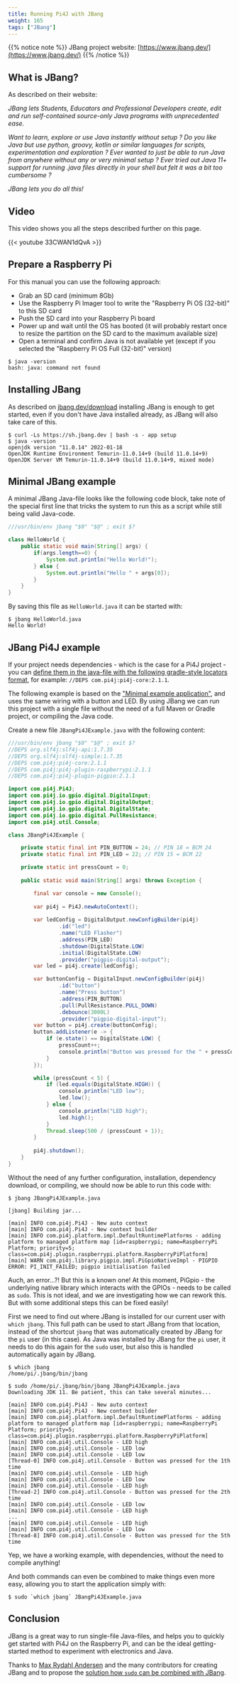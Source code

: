```yaml
---
title: Running Pi4J with JBang
weight: 165
tags: ["JBang"]
---
```


{{% notice note %}}
JBang project website: [https://www.jbang.dev/](https://www.jbang.dev/)
{{% /notice %}}

## What is JBang?

As described on their website:

*JBang lets Students, Educators and Professional Developers create, edit and run self-contained source-only Java programs with unprecedented ease.*

*Want to learn, explore or use Java instantly without setup ?
Do you like Java but use python, groovy, kotlin or similar languages for scripts, experimentation and exploration ?
Ever wanted to just be able to run Java from anywhere without any or very minimal setup ? Ever tried out Java 11+ support 
for running .java files directly in your shell but felt it was a bit too cumbersome ?*

*JBang lets you do all this!*

## Video 

This video shows you all the steps described further on this page.

{{< youtube 33CWAN1dQvA >}}

## Prepare a Raspberry Pi

For this manual you can use the following approach:

* Grab an SD card (minimum 8Gb)
* Use the Raspberry Pi Imager tool to write the "Raspberry Pi OS (32-bit)" to this SD card
* Push the SD card into your Raspberry Pi board 
* Power up and wait until the OS has booted (it will probably restart once to resize the partition on the SD card to the maximum available size)
* Open a terminal and confirm Java is not available yet (except if you selected the "Raspberry Pi OS Full (32-bit)" version)

```shell
$ java -version
bash: java: command not found
```

## Installing JBang

As described on [jbang.dev/download](https://www.jbang.dev/download/) installing JBang is enough to get started, 
even if you don't have Java installed already, as JBang will also take care of this.

```shell
$ curl -Ls https://sh.jbang.dev | bash -s - app setup
$ java -version
openjdk version "11.0.14" 2022-01-18
OpenJDK Runtime Environment Temurin-11.0.14+9 (build 11.0.14+9)
OpenJDK Server VM Temurin-11.0.14+9 (build 11.0.14+9, mixed mode)
```

## Minimal JBang example

A minimal JBang Java-file looks like the following code block, take note of the special first line that tricks the system
to run this as a script while still being valid Java-code.

```java
///usr/bin/env jbang "$0" "$@" ; exit $? 

class HelloWorld {
    public static void main(String[] args) {
        if(args.length==0) {
            System.out.println("Hello World!");
        } else {
            System.out.println("Hello " + args[0]);
        }
    }
}
```

By saving this file as `HelloWorld.java` it can be started with:

```shell
$ jbang HelloWorld.java
Hello World!
```

## JBang Pi4J example

If your project needs dependencies - which is the case for a Pi4J project - you can [define them in the java-file with the
following gradle-style locators format](https://www.jbang.dev/documentation/guide/latest/dependencies.html), for example:
`//DEPS com.pi4j:pi4j-core:2.1.1`.

The following example is based on the ["Minimal example application"](/getting-started/minimal-example-application/), and uses
the same wiring with a button and LED. By using JBang we can run this project with a single file without the need of a full
Maven or Gradle project, or compiling the Java code.

Create a new file `JBangPi4JExample.java` with the following content:

```java
///usr/bin/env jbang "$0" "$@" ; exit $?
//DEPS org.slf4j:slf4j-api:1.7.35
//DEPS org.slf4j:slf4j-simple:1.7.35
//DEPS com.pi4j:pi4j-core:2.1.1
//DEPS com.pi4j:pi4j-plugin-raspberrypi:2.1.1
//DEPS com.pi4j:pi4j-plugin-pigpio:2.1.1

import com.pi4j.Pi4J;
import com.pi4j.io.gpio.digital.DigitalInput;
import com.pi4j.io.gpio.digital.DigitalOutput;
import com.pi4j.io.gpio.digital.DigitalState;
import com.pi4j.io.gpio.digital.PullResistance;
import com.pi4j.util.Console;

class JBangPi4JExample {

    private static final int PIN_BUTTON = 24; // PIN 18 = BCM 24
    private static final int PIN_LED = 22; // PIN 15 = BCM 22

    private static int pressCount = 0;
    
    public static void main(String[] args) throws Exception {

        final var console = new Console();
        
        var pi4j = Pi4J.newAutoContext();
        
        var ledConfig = DigitalOutput.newConfigBuilder(pi4j)
                .id("led")
                .name("LED Flasher")
                .address(PIN_LED)
                .shutdown(DigitalState.LOW)
                .initial(DigitalState.LOW)
                .provider("pigpio-digital-output");
        var led = pi4j.create(ledConfig);

        var buttonConfig = DigitalInput.newConfigBuilder(pi4j)
                .id("button")
                .name("Press button")
                .address(PIN_BUTTON)
                .pull(PullResistance.PULL_DOWN)
                .debounce(3000L)
                .provider("pigpio-digital-input");
        var button = pi4j.create(buttonConfig);
        button.addListener(e -> {
            if (e.state() == DigitalState.LOW) {
                pressCount++;
                console.println("Button was pressed for the " + pressCount + "th time");
            }
        });

        while (pressCount < 5) {
            if (led.equals(DigitalState.HIGH)) {
                console.println("LED low");
                led.low();
            } else {
                console.println("LED high");
                led.high();
            }
            Thread.sleep(500 / (pressCount + 1));
        }
        
        pi4j.shutdown();
    }
}
```

Without the need of any further configuration, installation, dependency download, or compiling, we should now be able to run this code with:

```shell
$ jbang JBangPi4JExample.java

[jbang] Building jar...

[main] INFO com.pi4j.Pi4J - New auto context
[main] INFO com.pi4j.Pi4J - New context builder
[main] INFO com.pi4j.platform.impl.DefaultRuntimePlatforms - adding platform to managed platform map [id=raspberrypi; name=RaspberryPi Platform; priority=5; class=com.pi4j.plugin.raspberrypi.platform.RaspberryPiPlatform]
[main] WARN com.pi4j.library.pigpio.impl.PiGpioNativeImpl - PIGPIO ERROR: PI_INIT_FAILED; pigpio initialisation failed
```

Auch, an error...?! But this is a known one! At this moment, PiGpio - the underlying native library which interacts with the GPIOs -
needs to be called as `sudo`. This is not ideal, and we are investigating how we can rework this. But with some additional 
steps this can be fixed easily! 

First we need to find out where JBang is installed for our current user with `which jbang`. This full path can be used to start
JBang from that location, instead of the shortcut `jbang` that was automatically created by JBang for the `pi` user (in this case). 
As Java was installed by JBang for the `pi` user, it needs to do this again for the `sudo` user, but also this is handled 
automatically again by JBang.

```shell
$ which jbang
/home/pi/.jbang/bin/jbang

$ sudo /home/pi/.jbang/bin/jbang JBangPi4JExample.java
Downloading JDK 11. Be patient, this can take several minutes...

[main] INFO com.pi4j.Pi4J - New auto context
[main] INFO com.pi4j.Pi4J - New context builder
[main] INFO com.pi4j.platform.impl.DefaultRuntimePlatforms - adding platform to managed platform map [id=raspberrypi; name=RaspberryPi Platform; priority=5; class=com.pi4j.plugin.raspberrypi.platform.RaspberryPiPlatform]
[main] INFO com.pi4j.util.Console - LED high
[main] INFO com.pi4j.util.Console - LED low
[main] INFO com.pi4j.util.Console - LED low
[Thread-0] INFO com.pi4j.util.Console - Button was pressed for the 1th time
[main] INFO com.pi4j.util.Console - LED high
[main] INFO com.pi4j.util.Console - LED low
[main] INFO com.pi4j.util.Console - LED high
[Thread-2] INFO com.pi4j.util.Console - Button was pressed for the 2th time
[main] INFO com.pi4j.util.Console - LED low
[main] INFO com.pi4j.util.Console - LED high
...
[main] INFO com.pi4j.util.Console - LED high
[main] INFO com.pi4j.util.Console - LED low
[Thread-8] INFO com.pi4j.util.Console - Button was pressed for the 5th time
```

Yep, we have a working example, with dependencies, without the need to compile anything!

And both commands can even be combined to make things even more easy, allowing you to start the application simply with:

```shell
$ sudo `which jbang` JBangPi4JExample.java
```

## Conclusion

JBang is a great way to run single-file Java-files, and helps you to quickly get started with Pi4J on the Raspberry Pi, 
and can be the ideal getting-started method to experiment with electronics and Java.

Thanks to [Max Rydahl Andersen](https://twitter.com/maxandersen) and the many contributors for creating JBang and to
propose the [solution how `sudo` can be combined with JBang](https://github.com/jbangdev/jbang/discussions/1229).